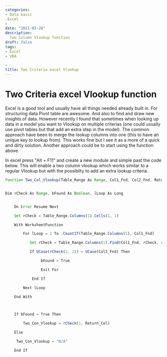 ```yaml
---
categories:
- Data basic
-Excel
-
date: "2021-03-28"
description: 
  Two Column Vlookup function
draft: false
tags:
- Excel
- VBA

-
title: Two Criteria excel Vlookup
---
```


Two Criteria excel Vlookup function 
=======

Excel is a good tool and usually have all things needed already built in. For structuring data Pivot table are awesome. And also to find and draw new insights of data. However recently I found that sometimes when looking up data in a model you want to Vlookup on multiple criterias (one could usually use pivot tables but that add an extra step in the model). The common approach have been to merge the lookup columns into one (this to have an unique key to lookup from). This works fine but I see it as a more of a quick and dirty solution. Another approach could be to start using the function above. 

In excel press "Alt + F11" and create a new module and simple past the code below.
This will enable a two column vlookup which works similar to a regular Vlookup but with the possiblity to add an extra lookup criteria.


```js
Function Two_Col_Vlookup(Table_Range As Range, Col1_Fnd, Col2_Fnd, Return_Col As Long)


Dim rCheck As Range, bFound As Boolean, lLoop As Long


    On Error Resume Next

    Set rCheck = Table_Range.Columns(1).Cells(1, 1)

    With WorksheetFunction

        For lLoop = 1 To .CountIf(Table_Range.Columns(1), Col1_Fnd)

           Set rCheck = Table_Range.Columns(1).Find(Col1_Fnd, rCheck, xlValues, xlWhole, xlNext, xlRows, False)

           If UCase(rCheck(1, 2)) = UCase(Col2_Fnd) Then

                bFound = True

                Exit For

            End If

        Next lLoop

    End With



    If bFound = True Then

        Two_Con_Vlookup = rCheck(1, Return_Col)

    Else

     Two_Con_Vlookup = "N/A"

    End If
```


